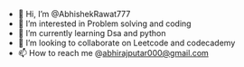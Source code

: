 - 👋 Hi, I’m @AbhishekRawat777
- 👀 I’m interested in Problem solving and coding
- 🌱 I’m currently learning Dsa and python
- 💞️ I’m looking to collaborate on Leetcode and codecademy
- 📫 How to reach me @abhirajputar000@gmail.com

